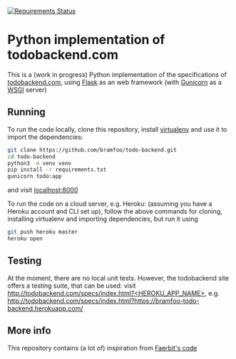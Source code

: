 [![Requirements Status](https://requires.io/github/bramfoo/todo-backend/requirements.svg?branch=master)](https://requires.io/github/bramfoo/todo-backend/requirements/?branch=master)

# Python implementation of todobackend.com
This is a (work in progress) Python implementation of the specifications of [todobackend.com](http://todobackend.com/), using [Flask](http://flask.pocoo.org/) as an web framework (with [Gunicorn](http://gunicorn.org/) as a [WSGI](https://en.wikipedia.org/wiki/Web_Server_Gateway_Interface) server)

## Running
To run the code locally, clone this repository, install [virtualenv](https://virtualenv.pypa.io/en/stable/) and use it to import the dependencies:
```bash
git clone https://github.com/bramfoo/todo-backend.git
cd todo-backend
python3 -m venv venv
pip install -r requirements.txt
gunicorn todo:app
```
and visit [localhost:8000](http://localhost:8000/)

To run the code on a cloud server, e.g. Heroku:
(assuming you have a Heroku account and CLI set up), follow the above commands for cloning, installing virtualenv and importing dependencies, but run it using

```bash
git push heroku master
heroku open
```
## Testing
At the moment, there are no local unit tests. However, the todobackend site offers a testing suite, that can be used: visit http://todobackend.com/specs/index.html?<HEROKU_APP_NAME>, e.g. http://todobackend.com/specs/index.html?https://bramfoo-todo-backend.herokuapp.com/

## More info
This repository contains (a lot of) inspiration from [Faerbit's code](https://github.com/Faerbit/todo-backend-flask)
